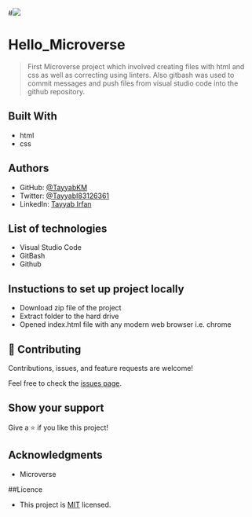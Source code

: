 #![](https://img.shields.io/badge/Microverse-blueviolet)

# Hello_Microverse

> First Microverse project which involved creating files with html and css as well as correcting using linters. Also gitbash was used to commit messages and push files from visual studio code into the github repository.


## Built With

- html
- css

## Authors

- GitHub: [@TayyabKM](https://github.com/TayyabKM)
- Twitter: [@TayyabI83126361](https://twitter.com/TayyabI83126361)
- LinkedIn: [Tayyab Irfan](https://www.linkedin.com/in/tayyab-irfan-01b72b1aa/)



## List of technologies

 - Visual Studio Code
 - GitBash
 - Github
 
## Instuctions to set up project locally
 - Download zip file of the project
 - Extract folder to the hard drive
 - Opened index.html file with any modern web browser i.e. chrome

## 🤝 Contributing

Contributions, issues, and feature requests are welcome!

Feel free to check the [issues page](../../issues/).

## Show your support

Give a ⭐️ if you like this project!

## Acknowledgments

- Microverse

##Licence
 - This project is [MIT](./license) licensed.


